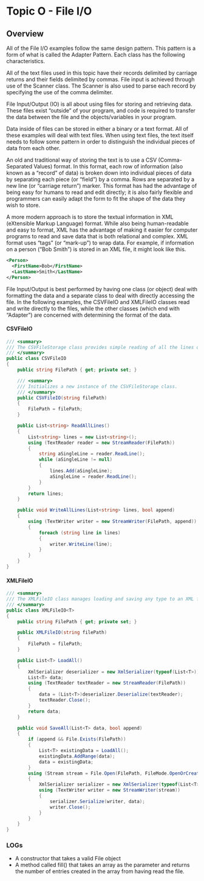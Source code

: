 ---
---
# Topic O - File I/O

## Overview

All of the File I/O examples follow the same design pattern. This pattern is a form of what is called the Adapter Pattern. Each class has the following characteristics.

All of the text files used in this topic have their records delimited by carriage returns and their fields delimited by commas. File input is achieved through use of the Scanner class. The Scanner is also used to parse each record by specifying the use of the comma delimiter.

File Input/Output (IO) is all about using files for storing and retrieving data. These files exist “outside” of your program, and code is required to transfer the data between the file and the objects/variables in your program.

Data inside of files can be stored in either a binary or a text format. All of these examples will deal with text files. When using text files, the text itself needs to follow some pattern in order to distinguish the individual pieces of data from each other.

An old and traditional way of storing the text is to use a CSV (Comma-Separated Values) format. In this format, each row of information (also known as a “record” of data) is broken down into individual pieces of data by separating each piece (or “field”) by a comma. Rows are separated by a new line (or “carriage return”) marker. This format has had the advantage of being easy for humans to read and edit directly; it is also fairly flexible and programmers can easily adapt the form to fit the shape of the data they wish to store.

A more modern approach is to store the textual information in XML (eXtensible Markup Language) format. While also being human-readable and easy to format, XML has the advantage of making it easier for computer programs to read and save data that is both relational and complex. XML format uses “tags” (or “mark-up”) to wrap data. For example, if information on a person (“Bob Smith”) is stored in an XML file, it might look like this.

```xml
<Person>
  <FirstName>Bob</FirstName>
  <LastName>Smith</LastName>
</Person>
```

File Input/Output is best performed by having one class (or object) deal with formatting the data and a separate class to deal with directly accessing the file. In the following examples, the CSVFileIO and XMLFileIO classes read and write directly to the files, while the other classes (which end with “Adapter”) are concerned with determining the format of the data.

#### CSVFileIO

```csharp
/// <summary>
/// The CSVFileStorage class provides simple reading of all the lines of text of a CSV (Comma-Separated-Values) file.
/// </summary>
public class CSVFileIO
{
    public string FilePath { get; private set; }

    /// <summary>
    /// Initializes a new instance of the CSVFileStorage class.
    /// </summary>
    public CSVFileIO(string filePath)
    {
        FilePath = filePath;
    }

    public List<string> ReadAllLines()
    {
        List<string> lines = new List<string>();
        using (TextReader reader = new StreamReader(FilePath))
        {
            string aSingleLine = reader.ReadLine();
            while (aSingleLine != null)
            {
                lines.Add(aSingleLine);
                aSingleLine = reader.ReadLine();
            }
        }
        return lines;
    }

    public void WriteAllLines(List<string> lines, bool append)
    {
        using (TextWriter writer = new StreamWriter(FilePath, append))
        {
            foreach (string line in lines)
            {
                writer.WriteLine(line);
            }
        }
    }
}
```

#### XMLFileIO

```csharp
/// <summary>
/// The XMLFileIO class manages loading and saving any type to an XML file.
/// </summary>
public class XMLFileIO<T>
{
    public string FilePath { get; private set; }

    public XMLFileIO(string filePath)
    {
        FilePath = filePath;
    }

    public List<T> LoadAll()
    {
        XmlSerializer deserializer = new XmlSerializer(typeof(List<T>));
        List<T> data;
        using (TextReader textReader = new StreamReader(FilePath))
        {
            data = (List<T>)deserializer.Deserialize(textReader);
            textReader.Close();
        }
        return data;
    }

    public void SaveAll(List<T> data, bool append)
    {
        if (append && File.Exists(FilePath))
        {
            List<T> existingData = LoadAll();
            existingData.AddRange(data);
            data = existingData;
        }
        using (Stream stream = File.Open(FilePath, FileMode.OpenOrCreate))
        {
            XmlSerializer serializer = new XmlSerializer(typeof(List<T>));
            using (TextWriter writer = new StreamWriter(stream))
            {
                serializer.Serialize(writer, data);
                writer.Close();
            }
        }
    }
}
```

### LOGs

* A constructor that takes a valid File object
* A method called fill() that takes an array as the parameter and returns the number of entries created in the array from having read the file.
